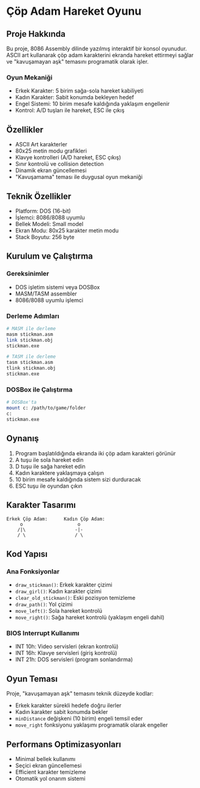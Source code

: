 # Çöp Adam Hareket Oyunu

## Proje Hakkında

Bu proje, 8086 Assembly dilinde yazılmış interaktif bir konsol oyunudur. ASCII art kullanarak çöp adam karakterini ekranda hareket ettirmeyi sağlar ve "kavuşamayan aşk" temasını programatik olarak işler.

### Oyun Mekaniği

* Erkek Karakter: 5 birim sağa-sola hareket kabiliyeti
* Kadın Karakter: Sabit konumda bekleyen hedef
* Engel Sistemi: 10 birim mesafe kaldığında yaklaşım engellenir
* Kontrol: A/D tuşları ile hareket, ESC ile çıkış

## Özellikler

* ASCII Art karakterler
* 80x25 metin modu grafikleri
* Klavye kontrolleri (A/D hareket, ESC çıkış)
* Sınır kontrolü ve collision detection
* Dinamik ekran güncellemesi
* "Kavuşamama" teması ile duygusal oyun mekaniği

## Teknik Özellikler

* Platform: DOS (16-bit)
* İşlemci: 8086/8088 uyumlu
* Bellek Modeli: Small model
* Ekran Modu: 80x25 karakter metin modu
* Stack Boyutu: 256 byte

## Kurulum ve Çalıştırma

### Gereksinimler

* DOS işletim sistemi veya DOSBox
* MASM/TASM assembler
* 8086/8088 uyumlu işlemci

### Derleme Adımları

```bash
# MASM ile derleme
masm stickman.asm
link stickman.obj
stickman.exe

# TASM ile derleme
tasm stickman.asm
tlink stickman.obj
stickman.exe
```

### DOSBox ile Çalıştırma

```bash
# DOSBox'ta
mount c: /path/to/game/folder
c:
stickman.exe
```

## Oynanış

1. Program başlatıldığında ekranda iki çöp adam karakteri görünür
2. A tuşu ile sola hareket edin
3. D tuşu ile sağa hareket edin
4. Kadın karaktere yaklaşmaya çalışın
5. 10 birim mesafe kaldığında sistem sizi durduracak
6. ESC tuşu ile oyundan çıkın

## Karakter Tasarımı

```
Erkek Çöp Adam:      Kadın Çöp Adam:
     o                    o    
    /|\                  -|-   
    / \                  / \   
```

## Kod Yapısı

### Ana Fonksiyonlar

* `draw_stickman()`: Erkek karakter çizimi
* `draw_girl()`: Kadın karakter çizimi
* `clear_old_stickman()`: Eski pozisyon temizleme
* `draw_path()`: Yol çizimi
* `move_left()`: Sola hareket kontrolü
* `move_right()`: Sağa hareket kontrolü (yaklaşım engeli dahil)

### BIOS Interrupt Kullanımı

* INT 10h: Video servisleri (ekran kontrolü)
* INT 16h: Klavye servisleri (giriş kontrolü)
* INT 21h: DOS servisleri (program sonlandırma)

## Oyun Teması

Proje, "kavuşamayan aşk" temasını teknik düzeyde kodlar:

* Erkek karakter sürekli hedefe doğru ilerler
* Kadın karakter sabit konumda bekler
* `minDistance` değişkeni (10 birim) engeli temsil eder
* `move_right` fonksiyonu yaklaşımı programatik olarak engeller

## Performans Optimizasyonları

* Minimal bellek kullanımı
* Seçici ekran güncellemesi
* Efficient karakter temizleme
* Otomatik yol onarım sistemi
